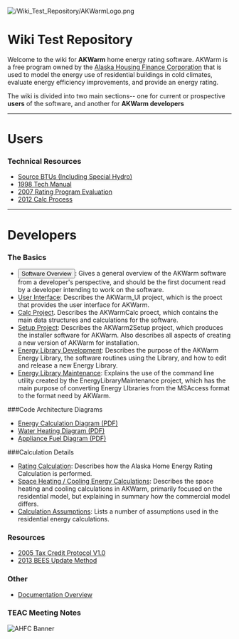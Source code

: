 
![/Wiki\_Test\_Repository/AKWarmLogo.png](https://github.com/dustin-cchrc/Wiki_Test_Repository/blob/master/Images/AKWarmLogo.png)<BR>

<H1> Wiki Test Repository </H1>

Welcome to the wiki for **AKWarm** home energy rating software.  AKWarm is a free program owned by the [Alaska Housing Finance Corporation](http://www.ahfc.us/) that is used to model the energy use of residential buildings in cold climates, evaluate energy efficiency improvements, and provide an energy rating.  

The wiki is divided into two main sections-- one for current or prospective **users** of the software, and another for **AKWarm developers**


----------

# Users

### Technical Resources 
* [Source BTUs (Including Special Hydro)](https://github.com/dustin-cchrc/Wiki_Test_Repository/wiki/0000-Source-BTU)
* [1998 Tech Manual](https://github.com/dustin-cchrc/Wiki_Test_Repository/wiki/1998-Tech-Manual)
* [2007 Rating Program Evaluation](https://github.com/dustin-cchrc/Wiki_Test_Repository/wiki/2007-Rating-Prgm-Eval)
* [2012 Calc Process](https://github.com/dustin-cchrc/Wiki_Test_Repository/wiki/2012-Calc-Process)


----------


# Developers
### The Basics
- <button type="button" onclick="location.href='https://github.com/dustin-cchrc/Wiki_Test_Repository/wiki/AKWarm-Software-Overview'">Software Overview</button>:  Gives a general overview of the AKWarm software from a developer's perspective, and should be the first document read by a developer intending to work on the software.
- [User Interface](https://github.com/dustin-cchrc/Wiki_Test_Repository/wiki/AKWarm-User-Interface-Documentation): Describes the AKWarm_UI project, which is the proect that provides the user interface for AKWarm.  
- [Calc Project](https://github.com/dustin-cchrc/Wiki_Test_Repository/wiki/AKWarmCalc-Project).  Describes the AKWarmCalc proect, which contains the main data structures and calculations for the software.
- [Setup Project](https://github.com/dustin-cchrc/Wiki_Test_Repository/wiki/AKWarm2Setup): Describes the AKWarm2Setup project, which produces the installer software for AKWarm.  Also describes all aspects of creating a new version of AKWarm for installation. 
- [Energy Library Development](https://github.com/dustin-cchrc/Wiki_Test_Repository/wiki/Energy-Library-Development-Project): Describes the purpose of the AKWarm Energy Library, the software routines using the Library, and how to edit and release a new Energy Library.
- [Energy Library Maintenance](https://github.com/dustin-cchrc/Wiki_Test_Repository/wiki/Help:-Energy-Library-Maintenance):  Explains the use of the command line utility created by the EnergyLibraryMaintenance project, which has the main purpose of converting Energy LIbraries from the MSAccess format to the format need by AKWarm.  

###Code Architecture Diagrams
- [Energy Calculation Diagram (PDF)](https://github.com/dustin-cchrc/Wiki_Test_Repository/blob/master/Code%20Architecture%20Diagrams/Energy%20Calculation%20Code%20Architecture%20Diagram.pdf?raw=true)
- [Water Heating Diagram (PDF)](https://github.com/dustin-cchrc/Wiki_Test_Repository/blob/master/Code%20Architecture%20Diagrams/DHWheater_EnergyCalc.pdf?raw=true)
- [Appliance Fuel Diagram (PDF)](https://github.com/dustin-cchrc/Wiki_Test_Repository/blob/master/Code%20Architecture%20Diagrams/AppFuel_EnergyCalc.pdf?raw=true)

###Calculation Details
- [Rating Calculation](https://github.com/dustin-cchrc/Wiki_Test_Repository/wiki/Rating_Calculation): Describes how the Alaska Home Energy Rating Calculation is performed.
- [Space Heating / Cooling Energy Calculations](https://github.com/dustin-cchrc/Wiki_Test_Repository/wiki/Space-Heating---Cooling-Energy-Calculations): Describes the space heating and cooling calculations in AKWarm, primarily focused on the residential model, but explaining in summary how the commercial model differs.
- [Calculation Assumptions](https://github.com/dustin-cchrc/Wiki_Test_Repository/wiki/Assumptions_Energy_Calc):  Lists a number of assumptions used in the residential energy calculations.

### Resources
* [2005 Tax Credit Protocol V1.0](https://github.com/dustin-cchrc/Wiki_Test_Repository/wiki/2005-Tax-Credit-Protocol-V1-0)
* [2013 BEES Update Method](https://github.com/dustin-cchrc/Wiki_Test_Repository/wiki/2013-BEES-Update-Method)

### Other
* [Documentation Overview](https://github.com/dustin-cchrc/Wiki_Test_Repository/wiki/Documentation-Overview-(mmap))

### TEAC Meeting Notes

![AHFC Banner](https://github.com/dustin-cchrc/Wiki_Test_Repository/blob/master/Images/AHFC%20MASTER%20HEADER.png)